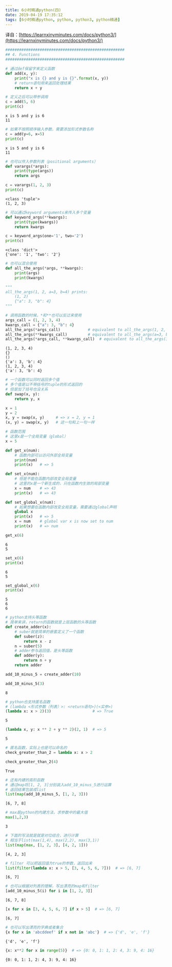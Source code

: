 ```yaml
---
title: 6小时精通python(四)
date: 2019-04-19 17:35:12
tags: [6小时精通python, python, python3, python精通]
---
```


译自：[https://learnxinyminutes.com/docs/python3/](https://learnxinyminutes.com/docs/python3/)

```python
####################################################
## 4. Functions
####################################################
```


```python
# 通过def保留字来定义函数
def add(x, y):
    print("x is {} and y is {}".format(x, y))
    # return语句用来返回处理结果
    return x + y  
```


```python
# 定义之后可以带参调用
c = add(5, 6)
print(c)
```

    x is 5 and y is 6
    11



```python
# 如果不按照顺序输入参数，需要添加形式参数名称
c = add(y=6, x=5)
print(c)
```

    x is 5 and y is 6
    11



```python
# 也可以传入参数列表（positional arguments）
def varargs(*args):
    print(type(args))
    return args
```


```python
c = varargs(1, 2, 3)
print(c)
```

    <class 'tuple'>
    (1, 2, 3)



```python
# 可以通过keyword arguments来传入多个变量
def keyword_args(**kwargs):
    print(type(kwargs))
    return kwargs
```


```python
c = keyword_args(one='1', two='2')
print(c)
```

    <class 'dict'>
    {'one': '1', 'two': '2'}



```python
# 也可以混合使用
def all_the_args(*args, **kwargs):
    print(args)
    print(kwargs)

"""
all_the_args(1, 2, a=3, b=4) prints:
    (1, 2)
    {"a": 3, "b": 4}
"""
```


```python
# 调用函数的时候，*和**也可以反过来使用
args_call = (1, 2, 3, 4)
kwargs_call = {"a": 3, "b": 4}
all_the_args(*args_call)            # equivalent to all_the_args(1, 2, 3, 4)
all_the_args(**kwargs_call)         # equivalent to all_the_args(a=3, b=4)
all_the_args(*args_call, **kwargs_call)  # equivalent to all_the_args(1, 2, 3, 4, a=3, b=4)
```

    (1, 2, 3, 4)
    {}
    ()
    {'a': 3, 'b': 4}
    (1, 2, 3, 4)
    {'a': 3, 'b': 4}



```python
# 一个函数可以同时返回多个值
# 多个值是以不带括号的tuple的形式返回的
# 但是加了括号也没关系
def swap(x, y):
    return y, x
```


```python
x = 1
y = 2
x, y = swap(x, y)     # => x = 2, y = 1
(x, y) = swap(x, y)   # 这一句和上一句一样
```


```python
# 函数范围 
# 这里x是一个全局变量（global）
x = 5

def get_x(num):
    # 函数内部可以访问外部全局变量
    print(num)
    print(x)   # => 5

def set_x(num):
    # 但是不能在函数内部改变全局变量
    # 这里的x是一个新生成的，只在函数内生效的局部变量
    x = num    # => 43
    print(x)   # => 43

def set_global_x(num):
    # 如果想要在函数内部改变全局变量，需要通过global声明
    global x
    print(x)   # => 5
    x = num    # global var x is now set to num
    print(x)   # => num
```


```python
get_x(6)
```

    6
    5



```python
set_x(6)
print(x)
```

    6
    5



```python
set_global_x(6)
print(x)
```

    5
    6
    6



```python
# python支持头等函数
# 简单来讲，return的函数就是上层函数的头等函数
def create_adder(x):
    # suber就是简单的嵌套定义了一个函数
    def suber(z):
        return x - z
    n = suber(5)
    # adder参与返回值，是头等函数
    def adder(y):
        return n + y
    return adder
```


```python
add_10_minus_5 = create_adder(10)
```


```python
add_10_minus_5(3)
```




    8




```python
# python也支持匿名函数
# (lambda <形式参数（列表）>: <return语句>)(<实参>)
(lambda x: x > 2)(3)                  # => True
```




    5




```python
(lambda x, y: x ** 2 + y ** 2)(2, 1)  # => 5
```




    5




```python
# 匿名函数，实际上也是可以命名的
check_greater_than_2 = lambda x: x > 2
```


```python
check_greater_than_2(4)
```




    True




```python
# 还有内建的高阶函数
# 通过map将[1, 2, 3]分别装入add_10_minus_5进行运算
# 返回结果包装成list
list(map(add_10_minus_5, [1, 2, 3]))
```




    [6, 7, 8]




```python
# max是python的内建方法，求参数中的最大值
max(1,2,3)
```




    3




```python
# 下面的写法就是就是对位结合，进行计算
# 相当于list(max(1,4), max(2,2), max(3,1))
list(map(max, [1, 2, 3], [4, 2, 1]))
```




    [4, 2, 3]




```python
# filter 可以把返回值为true的参数，返回出来
list(filter(lambda x: x > 5, [3, 4, 5, 6, 7]))  # => [6, 7]
```




    [6, 7]




```python
# 也可以根据对列表的理解，写出漂亮的map和filter
[add_10_minus_5(i) for i in [1, 2, 3]]
```




    [6, 7, 8]




```python
[x for x in [3, 4, 5, 6, 7] if x > 5]  # => [6, 7]
```




    [6, 7]




```python
# 也可以写出漂亮的字典或者集合
{x for x in 'abcddeef' if x not in 'abc'}  # => {'d', 'e', 'f'}
```




    {'d', 'e', 'f'}




```python
{x: x**2 for x in range(5)}  # => {0: 0, 1: 1, 2: 4, 3: 9, 4: 16}
```




    {0: 0, 1: 1, 2: 4, 3: 9, 4: 16}



